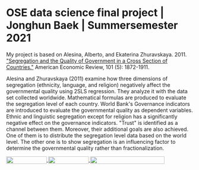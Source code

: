 # OSE data science final project | Jonghun Baek | Summersemester 2021

My project is based on Alesina, Alberto, and Ekaterina Zhuravskaya. 2011. ["Segregation and the Quality of Government in a Cross Section of Countries."](https://www.aeaweb.org/articles?id=10.1257/aer.101.5.1872) American Economic Review, 101 (5): 1872-1911.

Alesina and Zhuravskaya (2011) examine how three dimensions of segregation (ethnicity, language, and religion) negatively affect the governmental quality using 2SLS regression. They analyze it with the data set collected worldwide. Mathematical formulas are produced to evaluate the segregation level of each country. World Bank's Governance indicators are introduced to evaluate the governmental quality as dependent variables. Ethnic and linguistic segregation except for religion has a significantly negative effect on the governance indicators. "Trust" is identified as a channel between them. Moreover, their additional goals are also achieved. One of them is to distribute the segregation level data based on the world level. The other one is to show segregation is an influencing factor to determine the governmental quality rather than fractionalization.


<a href="https://nbviewer.jupyter.org/github/OpenSourceEconomics/ose-data-science-course-project-JonghunBaek/blob/master/Replication%20of%20Alesina%20and%20Zhuravskaya%20(2011).ipynb"
   target="_parent">
   <img align="center"
  src="https://raw.githubusercontent.com/jupyter/design/master/logos/Badges/nbviewer_badge.png"
      width="109" height="20">
</a>
<a href="https://mybinder.org/v2/gh/OpenSourceEconomics/ose-data-science-course-project-JonghunBaek/master?filepath=Replication%20of%20Alesina%20and%20Zhuravskaya%20(2011).ipynb"
    target="_parent">
    <img align="center"
       src="https://mybinder.org/badge_logo.svg"
       width="109" height="20">
</a>
<a href="https://github.com/OpenSourceEconomics/ose-data-science-course-project-JonghunBaek/actions"
    target="_parent">
    <img align="center"
       src="https://github.com/OpenSourceEconomics/ose-data-science-course-projeect-edoardofalchi/actions/workflows/ci.yml/badge.svg"
       width="200" height="20">
</a>
